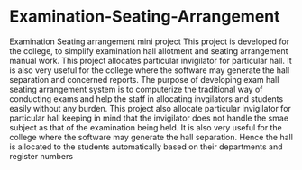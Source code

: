 # Examination-Seating-Arrangement
Examination Seating arrangement mini project
This project is developed for the college, to simplify examination hall allotment and seating arrangement manual work. This project allocates particular invigilator for particular hall. It is also very useful for the college where the software may generate the hall separation and concerned reports.
The purpose of developing exam hall seating arrangement system is to computerize the traditional way of conducting exams and help the staff in allocating invgilators and students easily without any burden. This project also allocate particular invigilator for particular hall keeping in mind that the invigilator does not handle the smae subject as that of the examination being held. It is also very useful for the college where the software may generate the hall separation. Hence the hall is allocated to the students automatically based on their departments and register numbers
